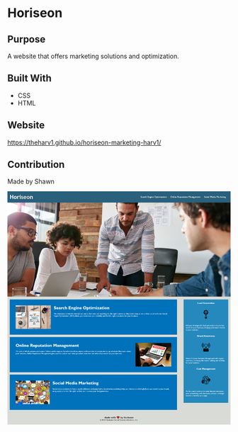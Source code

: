 # Horiseon

## Purpose
A website that offers marketing solutions and optimization.

## Built With
* CSS
* HTML

## Website
https://theharv1.github.io/horiseon-marketing-harv1/

## Contribution
Made by Shawn 

![horiseon website](./horiseon.png)